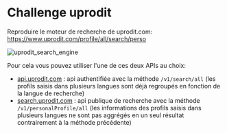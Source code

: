 # Challenge uprodit

Reproduire le moteur de recherche de uprodit.com: https://www.uprodit.com/profile/all/search/perso

![uprodit_search_engine](./img/uprodit_search_engine)

Pour cela vous pouvez utiliser l'une de ces deux APIs au choix:

* [api.uprodit.com](https://api.uprodit.com) : api authentifiée avec la méthode `/v1/search/all` (les profils saisis dans plusieurs langues sont déjà regroupés en fonction de la langue de recherche)
* [search.uprodit.com](https://api.uprodit.com) : api publique de recherche avec la méthode `/v1/personalProfile/all` (les informations des profils saisis dans plusieurs langues ne sont pas aggrégés en un seul résultat contrairement à la méthode précédente)
